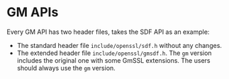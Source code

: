 # GM APIs



Every GM API has two header files, takes the SDF API as an example:

 * The standard header file `include/openssl/sdf.h` without any changes.
 * The extended header file `include/openssl/gmsdf.h`. The `gm` version includes the original one with some GmSSL extensions. The users should always use the `gm` version.



